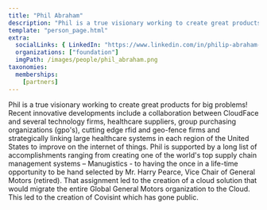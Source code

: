 ```yaml
---
title: "Phil Abraham"
description: "Phil is a true visionary working to create great products for big problems!"
template: "person_page.html"
extra:
  socialLinks: { LinkedIn: "https://www.linkedin.com/in/philip-abraham-b2aa86/"}
  organizations: ["foundation"]
  imgPath: /images/people/phil_abraham.png
taxonomies:
  memberships:
    [partners]
---
```


Phil is a true visionary working to create great products for big problems! Recent innovative developments include a collaboration between CloudFace and several technology firms, healthcare suppliers, group purchasing organizations (gpo's), cutting edge rfid and geo-fence firms and strategically linking large healthcare systems in each region of the United States to improve on the internet of things. Phil is supported by a long list of accomplishments ranging from creating one of the world's top supply chain management systems – Manugistics - to having the once in a life-time opportunity to be hand selected by Mr. Harry Pearce, Vice Chair of General Motors (retired). That assignment led to the creation of a cloud solution that would migrate the entire Global General Motors organization to the Cloud. This led to the creation of Covisint which has gone public.